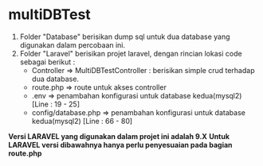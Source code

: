 # multiDBTest


1. Folder "Database" berisikan dump sql untuk dua database yang digunakan dalam percobaan ini.
2. Folder "Laravel" berisikan projet laravel, dengan rincian lokasi code sebagai berikut : 
    - Controller => MultiDBTestController : berisikan simple crud terhadap dua database.
    - route.php => route untuk akses controller
    - .env => penambahan konfigurasi untuk database kedua(mysql2) [Line : 19 - 25]
    - config/database.php => penambahan konfigurasi untuk database kedua(mysql2) [Line : 66 - 80]

**Versi LARAVEL yang digunakan dalam projet ini adalah 9.X**
**Untuk LARAVEL versi dibawahnya hanya perlu penyesuaian pada bagian route.php**

